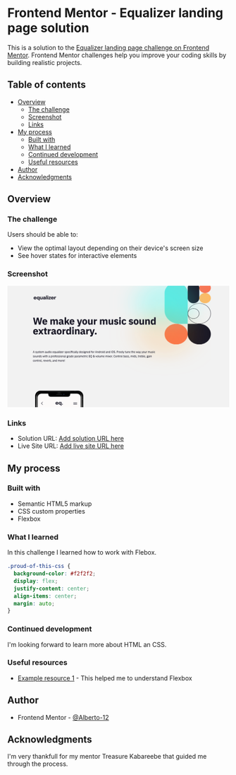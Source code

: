 # Frontend Mentor - Equalizer landing page solution

This is a solution to the [Equalizer landing page challenge on Frontend Mentor](https://www.frontendmentor.io/challenges/equalizer-landing-page-7VJ4gp3DE). Frontend Mentor challenges help you improve your coding skills by building realistic projects. 

## Table of contents

- [Overview](#overview)
  - [The challenge](#the-challenge)
  - [Screenshot](#screenshot)
  - [Links](#links)
- [My process](#my-process)
  - [Built with](#built-with)
  - [What I learned](#what-i-learned)
  - [Continued development](#continued-development)
  - [Useful resources](#useful-resources)
- [Author](#author)
- [Acknowledgments](#acknowledgments)

## Overview

### The challenge

Users should be able to:

- View the optimal layout depending on their device's screen size
- See hover states for interactive elements

### Screenshot

![](./assets/Screenshot%202022-12-13%20at%2014-31-16%20Frontend%20Mentor%20Equalizer%20landing%20page.png)

### Links

- Solution URL: [Add solution URL here](https://your-solution-url.com)
- Live Site URL: [Add live site URL here](https://your-live-site-url.com)

## My process

### Built with

- Semantic HTML5 markup
- CSS custom properties
- Flexbox

### What I learned

In this challenge I learned how to work with Flebox.

```css
.proud-of-this-css {
  background-color: #f2f2f2;
  display: flex;
  justify-content: center;
  align-items: center;
  margin: auto;
}
```

### Continued development

I'm looking forward to learn more about HTML an CSS.

### Useful resources

- [Example resource 1](https://css-tricks.com/snippets/css/a-guide-to-flexbox/) - This helped me to understand Flexbox

## Author

- Frontend Mentor - [@Alberto-12](https://www.frontendmentor.io/profile/yourusername)

## Acknowledgments

I'm very thankfull for my mentor Treasure Kabareebe that guided me through the process.
